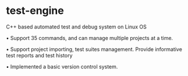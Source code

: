 # test-engine
C++ based automated test and debug system on Linux OS

•	Support 35 commands, and can manage multiple projects at a time. 

•	Support project importing, test suites management. Provide informative test reports and test history 

•	Implemented a basic version control system.
